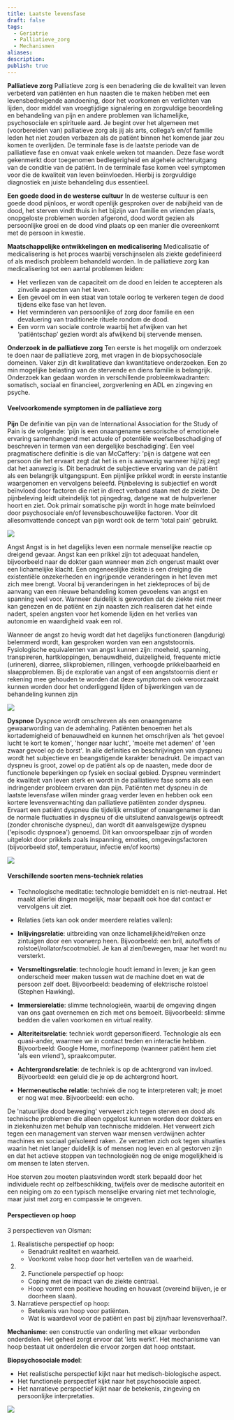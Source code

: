 ```yaml
---
title: Laatste levensfase
draft: false
tags:
  - Geriatrie
  - Palliatieve_zorg
  - Mechanismen
aliases: 
description: 
publish: true
---
```


**Palliatieve zorg**
Palliatieve zorg is een benadering die de kwaliteit van leven verbeterd van patiënten en hun
naasten die te maken hebben met een levensbedreigende aandoening, door het voorkomen
en verlichten van lijden, door middel van vroegtijdige signalering en zorgvuldige beoordeling
en behandeling van pijn en andere problemen van lichamelijke, psychosociale en spirituele
aard. Je begint over het algemeen met (voorbereiden van) palliatieve zorg als jij als arts,
collega’s en/of familie leden het niet zouden verbazen als de patiënt binnen het komende
jaar zou komen te overlijden. De terminale fase is de laatste periode van de palliatieve fase
en omvat vaak enkele weken tot maanden. Deze fase wordt gekenmerkt door toegenomen
bedlegerigheid en algehele achteruitgang van de conditie van de patiënt. In de terminale
fase komen veel symptomen voor die de kwaliteit van leven beïnvloeden. Hierbij is
zorgvuldige diagnostiek en juiste behandeling dus essentieel.

**Een goede dood in de westerse cultuur**
In de westerse cultuur is een goede dood pijnloos, er wordt openlijk gesproken over de nabijheid van de dood, het sterven vindt thuis in het bijzijn van familie en vrienden plaats, onopgeloste problemen worden afgerond, dood wordt gezien als persoonlijke groei en de dood vind plaats op een manier die overeenkomt met de persoon in kwestie.

**Maatschappelijke ontwikkelingen en medicalisering**
Medicalisatie of medicalisering is het proces waarbij verschijnselen als ziekte gedefinieerd of als medisch probleem behandeld worden. In de palliatieve zorg kan medicalisering tot een aantal problemen leiden: 
- Het verliezen van de capaciteit om de dood en leiden te accepteren als zinvolle aspecten van het leven.
- Een gevoel om in een staat van totale oorlog te verkeren tegen de dood tijdens elke fase van het leven.
- Het verminderen van persoonlijke of zorg door familie en een devaluering van traditionele rituele rondom de dood.
- Een vorm van sociale controle waarbij het afwijken van het ‘patiëntschap’ gezien wordt als afwijkend bij stervende mensen.

**Onderzoek in de palliatieve zorg**
Ten eerste is het mogelijk om onderzoek te doen naar de palliatieve zorg, met vragen in de biopsychosociale domeinen. Vaker zijn dit kwalitatieve dan kwantitatieve onderzoeken. Een zo min mogelijke belasting van de stervende en diens familie is belangrijk. Onderzoek kan gedaan worden in verschillende probleemkwadranten: somatisch, sociaal en financieel, zorgverlening en ADL en zingeving en psyche. 

#### Veelvoorkomende symptomen in de palliatieve zorg
**Pijn**
De definitie van pijn van de International Association for the Study of Pain is de volgende:
'pijn is een onaangename sensorische of emotionele ervaring samenhangend met actuele of
potentiële weefselbeschadiging of beschreven in termen van een dergelijke beschadiging'.
Een veel pragmatischere definitie is die van McCaffery: 'pijn is datgene wat een persoon die
het ervaart zegt dat het is en is aanwezig wanneer hij/zij zegt dat het aanwezig is. Dit
benadrukt de subjectieve ervaring van de patiënt als een belangrijk uitgangspunt.
Een pijnlijke prikkel wordt in eerste instantie waargenomen en vervolgens beleefd.
Pijnbeleving is subjectief en wordt beïnvloed door factoren die niet in direct verband staan
met de ziekte. De pijnbeleving leidt uiteindelijk tot pijngedrag, datgene wat de hulpverlener
hoort en ziet. Ook primair somatische pijn wordt in hoge mate beïnvloed door psychosociale
en/of levensbeschouwelijke factoren. Voor dit allesomvattende concept van pijn wordt ook de
term ‘total pain' gebruikt.


![](https://i.imgur.com/bZJqR0f.png)

Angst
Angst is in het dagelijks leven een normale menselijke reactie op dreigend gevaar. Angst kan een prikkel zijn tot adequaat handelen, bijvoorbeeld naar de dokter gaan wanneer men zich ongerust maakt over een lichamelijke klacht. Een ongeneeslijke ziekte is een dreiging die existentiële onzekerheden en ingrijpende veranderingen in het leven met zich mee brengt. Vooral bij veranderingen in het ziekteproces of bij de aanvang van een nieuwe behandeling komen gevoelens van angst en spanning veel voor. Wanneer duidelijk is geworden dat de ziekte niet meer kan genezen en de patiënt en zijn naasten zich realiseren dat het einde nadert, spelen angsten voor het komende lijden en het verlies van autonomie en waardigheid vaak een rol.

Wanneer de angst zo hevig wordt dat het dagelijks functioneren (langdurig) belemmerd wordt, kan gesproken worden van een angststoornis. Fysiologische equivalenten van angst kunnen zijn: moeheid, spanning, transpireren, hartkloppingen, benauwdheid, duizeligheid, frequente mictie (urineren), diarree, slikproblemen, rillingen, verhoogde prikkelbaarheid en slaapproblemen. Bij de exploratie van angst of een angststoornis dient er rekening mee gehouden te worden dat deze symptomen ook veroorzaakt kunnen worden door het onderliggend lijden of bijwerkingen van de behandeling kunnen zijn



![](https://i.imgur.com/fZ1NXWP.png)

**Dyspnoe** 
Dyspnoe wordt omschreven als een onaangename gewaarwording van de ademhaling. Patiënten benoemen het als kortademigheid of benauwdheid en kunnen het omschrijven als 'het gevoel lucht te kort te komen', 'honger naar lucht', 'moeite met ademen' of 'een zwaar gevoel op de borst'. In alle definities en beschrijvingen van dyspneu wordt het subjectieve en beangstigende karakter benadrukt. De impact van dyspneu is groot, zowel op de patiënt als op de naasten, mede door de functionele beperkingen op fysiek en sociaal gebied. Dyspneu vermindert de kwaliteit van leven sterk en wordt in de palliatieve fase soms als een indringender probleem ervaren dan pijn. Patiënten met dyspneu in de laatste levensfase willen minder graag verder leven en hebben ook een kortere levensverwachting dan palliatieve patiënten zonder dyspneu. Ervaart een patiënt dyspneu die tijdelijk ernstiger of onaangenamer is dan de normale fluctuaties in dyspneu of die uitsluitend aanvalsgewijs optreedt (zonder chronische dyspneu), dan wordt dit aanvalsgewijze dyspneu ('episodic dyspnoea') genoemd. Dit kan onvoorspelbaar zijn of worden uitgelokt door prikkels zoals inspanning, emoties, omgevingsfactoren (bijvoorbeeld stof, temperatuur, infectie en/of koorts)


![](https://i.imgur.com/n75xJ8w.png)

#### Verschillende soorten mens-techniek relaties 
- Technologische meditatie: technologie bemiddelt en is niet-neutraal. Het maakt allerlei dingen mogelijk, maar bepaalt ook hoe dat contact er vervolgens uit ziet. 

- Relaties (iets kan ook onder meerdere relaties vallen): 
- **Inlijvingsrelatie**: uitbreiding van onze lichamelijkheid/reiken onze zintuigen door een voorwerp heen. Bijvoorbeeld: een bril, auto/fiets of rolstoel/rollator/scootmobiel. Je kan al zien/bewegen, maar het wordt nu versterkt. 
- **Versmeltingsrelatie**: technologie houdt iemand in leven; je kan geen onderscheid meer maken tussen wat de machine doet en wat de persoon zelf doet. Bijvoorbeeld: beademing of elektrische rolstoel (Stephen Hawking). 
- **Immersierelatie**: slimme technologieën, waarbij de omgeving dingen van ons gaat overnemen en zich met ons bemoeit. Bijvoorbeeld: slimme bedden die vallen voorkomen en virtual reality.
- **Alteriteitsrelatie**: techniek wordt gepersonifieerd. Technologie als een quasi-ander, waarmee we in contact treden en interactie hebben. Bijvoorbeeld: Google Home, morfinepomp (wanneer patiënt hem ziet 'als een vriend'), spraakcomputer. 
- **Achtergrondsrelatie**: de techniek is op de achtergrond van invloed. Bijvoorbeeld: een geluid die je op de achtergrond hoort. 
- **Hermeneutische relatie**: techniek die nog te interpreteren valt; je moet er nog wat mee. Bijvoorbeeld: een echo. 


De 'natuurlijke dood beweging' verweert zich tegen sterven en dood als technische problemen die alleen opgelost kunnen worden door dokters en in ziekenhuizen met behulp van technische middelen. Het verweert zich tegen een management van sterven waar mensen verdwijnen achter machines en sociaal geïsoleerd raken. Ze verzetten zich ook tegen situaties waarin het niet langer duidelijk is of mensen nog leven en al gestorven zijn en dat het actieve stoppen van technologieën nog de enige mogelijkheid is om mensen te laten sterven. 

Hoe sterven zou moeten plaatsvinden wordt sterk bepaald door het individuele recht op zelfbeschikking, twijfels over de medische autoriteit en een neiging om zo een typisch menselijke ervaring niet met technologie, maar juist met zorg en compassie te omgeven.

#### Perspectieven op hoop
3 perspectieven van Olsman: 
1. Realistische perspectief op hoop: 
	- Benadrukt realiteit en waarheid.
	- Voorkomt valse hoop door het vertellen van de waarheid. 
2. 2. Functionele perspectief op hoop: 
	- Coping met de impact van de ziekte centraal.
	- Hoop vormt een positieve houding en houvast (overeind blijven, je er doorheen slaan).
3. Narratieve perspectief op hoop:
	- Betekenis van hoop voor patiënten.
	- Wat is waardevol voor de patiënt en past bij zijn/haar levensverhaal?. 

**Mechanisme**: een constructie van onderling met elkaar verbonden onderdelen. Het geheel zorgt ervoor dat 'iets werkt'. Het mechanisme van hoop bestaat uit onderdelen die ervoor zorgen dat hoop ontstaat. 

**Biopsychosociale model**: 
- Het realistische perspectief kijkt naar het medisch-biologische aspect.
- Het functionele perspectief kijkt naar het psychosociale aspect.
- Het narratieve perspectief kijkt naar de betekenis, zingeving en persoonlijke interpretaties.


![](https://i.imgur.com/7YUGxGM.png)
